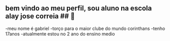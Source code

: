 ## bem vindo ao meu perfil, sou aluno na escola alay jose correia ## 🥇

-meu nome é gabriel 
-torço para o maior clube do mundo corinthans
-tenho 17anos 
-atualmente estou no 2 ano do ensino medio 

